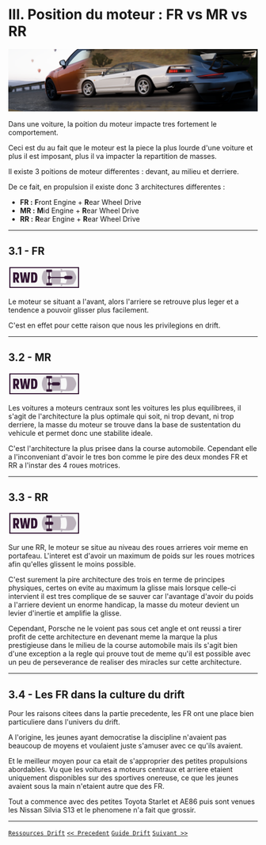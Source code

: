 # III. Position du moteur : FR vs MR vs RR

![](https://raw.githubusercontent.com/Plunne/Forza/refs/heads/main/Guide/pics/3_PositionMoteur/moteurs_banner.png)

Dans une voiture, la poition du moteur impacte tres fortement le comportement.

Ceci est du au fait que le moteur est la piece la plus lourde d'une voiture et plus il est imposant, plus il va impacter la repartition de masses.

Il existe 3 poitions de moteur differentes : devant, au milieu et derriere.

De ce fait, en propulsion il existe donc 3 architectures differentes :
- **FR :** **F**ront Engine + **R**ear Wheel Drive
- **MR :** **M**id Engine + **R**ear Wheel Drive
- **RR :** **R**ear Engine + **R**ear Wheel Drive

-----

## 3.1 - FR

![](https://raw.githubusercontent.com/Plunne/Forza/refs/heads/main/Guide/pics/3_PositionMoteur/FR_Padding.png)

Le moteur se situant a l'avant, alors l'arriere se retrouve plus leger et a tendence a pouvoir glisser plus facilement.

C'est en effet pour cette raison que nous les privilegions en drift.

-----

## 3.2 - MR

![](https://raw.githubusercontent.com/Plunne/Forza/refs/heads/main/Guide/pics/3_PositionMoteur/MR_Padding.png)

Les voitures a moteurs centraux sont les voitures les plus equilibrees, il s'agit de l'architecture la plus optimale qui soit, ni trop devant, ni trop derriere, la masse du moteur se trouve dans la base de sustentation du vehicule et permet donc une stabilite ideale.

C'est l'architecture la plus prisee dans la course automobile. Cependant elle a l'inconveniant d'avoir le tres bon comme le pire des deux mondes FR et RR a l'instar des 4 roues motrices.

-----

## 3.3 - RR

![](https://raw.githubusercontent.com/Plunne/Forza/refs/heads/main/Guide/pics/3_PositionMoteur/RR_Padding.png)

Sur une RR, le moteur se situe au niveau des roues arrieres voir meme en portafeau. L'interet est d'avoir un maximum de poids sur les roues motrices afin qu'elles glissent le moins possible.

C'est surement la pire architecture des trois en terme de principes physiques, certes on evite au maximum la glisse mais lorsque celle-ci intervient il est tres complique de se sauver car l'avantage d'avoir du poids a l'arriere devient un enorme handicap, la masse du moteur devient un levier d'inertie et amplifie la glisse.

Cependant, Porsche ne le voient pas sous cet angle et ont reussi a tirer profit de cette architecture en devenant meme la marque la plus prestigieuse dans le milieu de la course automobile mais ils s'agit bien d'une exception a la regle qui prouve tout de meme qu'il est possible avec un peu de perseverance de realiser des miracles sur cette architecture.

-----

## 3.4 - Les FR dans la culture du drift

Pour les raisons citees dans la partie precedente, les FR ont une place bien particuliere dans l'univers du drift.

A l'origine, les jeunes ayant democratise la discipline n'avaient pas beaucoup de moyens et voulaient juste s'amuser avec ce qu'ils avaient.

Et le meilleur moyen pour ca etait de s'approprier des petites propulsions abordables. Vu que les voitures a moteurs centraux et arriere etaient uniquement disponibles sur des sportives onereuse, ce que les jeunes avaient sous la main n'etaient autre que des FR.

Tout a commence avec des petites Toyota Starlet et AE86 puis sont venues les Nissan Silvia S13 et le phenomene n'a fait que grossir.

-----

[`Ressources Drift`](https://github.com/Plunne/Forza/blob/main/README.md)
[`<< Precedent`]()
[`Guide Drift`](https://github.com/Plunne/Forza/tree/main/Guide#guide-du-drift-forza-horizon)
[`Suivant >>`]()